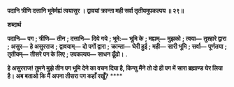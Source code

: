 **पदानि त्रीणि दत्तानि भूमेर्मह्यं त्वयासुर ।** **द्वावयां क्रान्ता मही सर्वा तृतीयमुपकल्पय ॥ २९॥** 

**शब्दार्थ** 

**पदानि—** **पग** **; त्रीणि—** **तीन** **; दत्तानि—** **दिये गये** **; भूमे:—** **भूमि के** **; मह्यम्—** **मुझको** **; त्वया—** **तुश्हारे द्वारा** **; असुर—** **हे असुरराज** **;** **द्वावयाम्—** **दो पगों द्वारा** **; क्रान्ता—** **घेरी हुई** **; मही—** **सारी भूमि** **; सर्वा—** **पूर्णतया** **; तृतीयम्—** **तीसरे पग के लिए** **; उपकल्पय—** **साधन ढूँढो।** **.** 

**हे असुरराज! तुमने मुझे तीन पग भूमि देने का वचन दिया है, किन्तु मैंने तो दो ही पग में** **सारा ब्रह्माण्ड घेर लिया है। अब बताओ कि मैं अपना तीसरा पग कहाँ रखूँ?** **** 